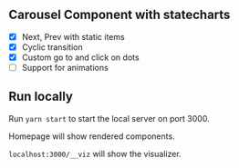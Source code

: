 ## Carousel Component with statecharts

- [x] Next, Prev with static items
- [x] Cyclic transition
- [x] Custom go to and click on dots
- [ ] Support for animations

## Run locally

Run `yarn start` to start the local server on port 3000.

Homepage will show rendered components.

`localhost:3000/__viz` will show the visualizer.
